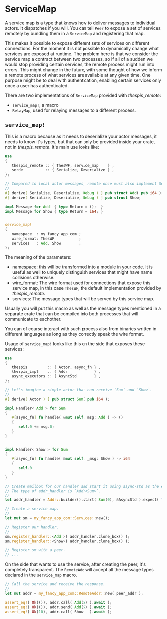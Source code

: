 # ServiceMap

A service map is a type that knows how to deliver messages to individual actors. It dispatches if you will. You can tell `Peer` to expose a set of services remotely by bundling them in a `ServiceMap` and registering that map.

This makes it possible to expose different sets of services on different connections. For the moment it is not possible to dynamically change what services are exposed at runtime. The problem here is that we consider the service map a contract between two processes, so if all of a sudden we would stop providing certain services, the remote process might run into errors. This might change in the future, with some thought of how we inform a remote process of what services are available at any given time. One purpose might be to deal with authentication, enabling certain services only once a user has authenticated.

There are two implementations of `ServiceMap` provided with _thespis_remote_:

- `service_map!`, a macro
- `RelayMap`, used for relaying messages to a different process.


## `service_map!`

This is a macro because as it needs to deserialize your actor messages, it needs to know it's types, but that can only be provided inside your crate, not in _thespis_remote_. It's main use looks like:

```rust
use
{
   thespis_remote :: { ThesWF, service_map    } ,
   serde          :: { Serialize, Deserialize } ,
};

// Compared to local actor messages, remote once must also implement Serialize and Deserialize.
//
#[ derive( Serialize, Deserialize, Debug ) ] pub struct Add( pub i64 );
#[ derive( Serialize, Deserialize, Debug ) ] pub struct Show;

impl Message for Add  { type Return = ();  }
impl Message for Show { type Return = i64; }


service_map!
(
   namespace  : my_fancy_app_com ;
   wire_format: ThesWF           ;
   services   : Add, Show        ;
);
```

The meaning of the parameters:
- namespace: this will be transformed into a module in your code. It is useful as well to uniquely distinguish services that might have name collisions otherwise.
- wire_format: The wire format used for connections that expose this service map, in this case `ThesWF`, the default implementation provided by _thespis_remote_.
- services: The message types that will be served by this service map.

Usually you will put this macro as well as the message types mentioned in a separate crate that can be compiled into both processes that will communicate to eachother.

You can of course interact with such process also from binaries written in different languages as long as they correctly speak the wire format.

Usage of `service_map!` looks like this on the side that exposes these services:


```rust
use
{
   thespis         :: { Actor, async_fn } ,
   thespis_impl    :: { Addr            } ,
   async_executors :: { AsyncStd        } ,
};

// Let's imagine a simple actor that can receive `Sum` and `Show`.
//
#[ derive( Actor ) ] pub struct Sum( pub i64 );

impl Handler< Add > for Sum
{
   #[async_fn] fn handle( &mut self, msg: Add ) -> ()
   {
      self.0 += msg.0;
   }
}


impl Handler< Show > for Sum
{
   #[async_fn] fn handle( &mut self, _msg: Show ) -> i64
   {
      self.0
   }
}

// Create mailbox for our handler and start it using async-std as the executor.
// The type of addr_handler is `Addr<Sum>`.
//
let addr_handler = Addr::builder().start( Sum(0), &AsyncStd ).expect( "spawn actor mailbox" );

// Create a service map.
//
let mut sm = my_fancy_app_com::Services::new();

// Register our handler.
//
sm.register_handler::<Add >( addr_handler.clone_box() );
sm.register_handler::<Show>( addr_handler.clone_box() );

// Register sm with a peer.
// ...
```

On the side that wants to use the service, after creating the peer, it's completely transparent. The `RemoteAdd` will accept all the message types declared in the `service_map` macro.

```rust
// Call the service and receive the response.
//
let mut addr = my_fancy_app_com::RemoteAddr::new( peer_addr );

assert_eq!( Ok(()), addr.call( Add(5) ).await );
assert_eq!( Ok(()), addr.send( Add(5) ).await );
assert_eq!( Ok(10), addr.call( Show   ).await );
```
